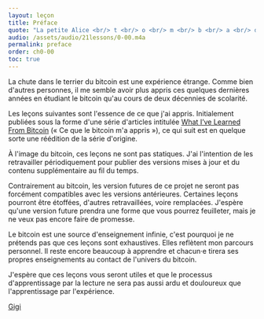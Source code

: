 ```yaml
---
layout: leçon
title: Préface
quote: "La petite Alice <br/> t <br/> o <br/> m <br/> b <br/> a <br/> dans le trOu, <br/> se cogna la tête <br/> et blessa son âme."
audio: /assets/audio/21lessons/0-00.m4a
permalink: preface
order: ch0-00
toc: true
---
```


La chute dans le terrier du bitcoin est une expérience étrange. Comme bien
d'autres personnes, il me semble avoir plus appris ces quelques dernières années
en étudiant le bitcoin qu'au cours de deux décennies de scolarité.

Les leçons suivantes sont l'essence de ce que j'ai appris. Initialement publiées
sous la forme d'une série d'articles intitulée [What I’ve Learned From Bitcoin][I]
(« Ce que le bitcoin m'a appris »), ce qui suit est en quelque sorte une réédition
de la série d'origine.

À l'image du bitcoin, ces leçons ne sont pas statiques. J'ai l'intention de les
retravailler périodiquement pour publier des versions mises à jour et du contenu
supplémentaire au fil du temps.

Contrairement au bitcoin, les version futures de ce projet ne seront pas forcément
compatibles avec les versions antérieures. Certaines leçons pourront être étoffées,
d'autres retravaillées, voire remplacées. J'espère qu'une version future prendra une
forme que vous pourrez feuilleter, mais je ne veux pas encore faire de promesse.

Le bitcoin est une source d'enseignement infinie, c'est pourquoi je ne prétends pas
que ces leçons sont exhaustives. Elles reflètent mon parcours personnel. Il reste
encore beaucoup à apprendre et chacun·e tirera ses propres enseignements au contact
de l'univers du bitcoin.

J'espère que ces leçons vous seront utiles et que le processus d'apprentissage par
la lecture ne sera pas aussi ardu et douloureux que l'apprentissage par l'expérience.

[Gigi][dergigi]

<!-- Internal -->
[I]: https://dergigi.com/2018/12/21/philosophical-teachings-of-bitcoin/

<!-- Twitter -->
[dergigi]: https://twitter.com/dergigi

<!-- Wikipedia -->
[alice]: https://en.wikipedia.org/wiki/Alice%27s_Adventures_in_Wonderland
[carroll]: https://en.wikipedia.org/wiki/Lewis_Carroll

